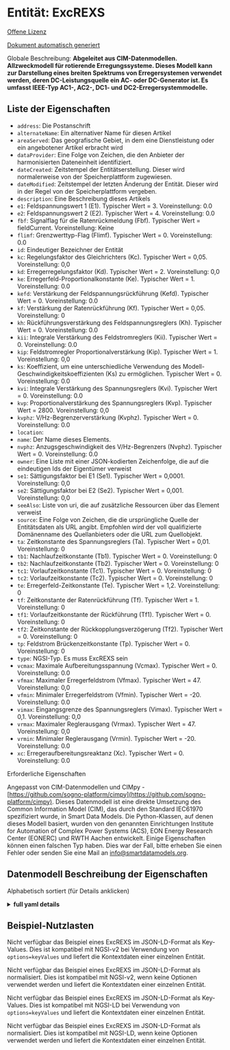 Entität: ExcREXS  
================  
[Offene Lizenz](https://github.com/smart-data-models//dataModel.EnergyCIM/blob/master/ExcREXS/LICENSE.md)  
[Dokument automatisch generiert](https://docs.google.com/presentation/d/e/2PACX-1vTs-Ng5dIAwkg91oTTUdt8ua7woBXhPnwavZ0FxgR8BsAI_Ek3C5q97Nd94HS8KhP-r_quD4H0fgyt3/pub?start=false&loop=false&delayms=3000#slide=id.gb715ace035_0_60)  
Globale Beschreibung: **Abgeleitet aus CIM-Datenmodellen. Allzweckmodell für rotierende Erregungssysteme.  Dieses Modell kann zur Darstellung eines breiten Spektrums von Erregersystemen verwendet werden, deren DC-Leistungsquelle ein AC- oder DC-Generator ist. Es umfasst IEEE-Typ AC1-, AC2-, DC1- und DC2-Erregersystemmodelle.**  

## Liste der Eigenschaften  

- `address`: Die Postanschrift  - `alternateName`: Ein alternativer Name für diesen Artikel  - `areaServed`: Das geografische Gebiet, in dem eine Dienstleistung oder ein angebotener Artikel erbracht wird  - `dataProvider`: Eine Folge von Zeichen, die den Anbieter der harmonisierten Dateneinheit identifiziert.  - `dateCreated`: Zeitstempel der Entitätserstellung. Dieser wird normalerweise von der Speicherplattform zugewiesen.  - `dateModified`: Zeitstempel der letzten Änderung der Entität. Dieser wird in der Regel von der Speicherplattform vergeben.  - `description`: Eine Beschreibung dieses Artikels  - `e1`: Feldspannungswert 1 (E1).  Typischer Wert = 3. Voreinstellung: 0.0  - `e2`: Feldspannungswert 2 (E2).  Typischer Wert = 4. Voreinstellung: 0.0  - `fbf`: Signalflag für die Ratenrückmeldung (Fbf). Typischer Wert = fieldCurrent. Voreinstellung: Keine  - `flimf`: Grenzwerttyp-Flag (Flimf).  Typischer Wert = 0. Voreinstellung: 0.0  - `id`: Eindeutiger Bezeichner der Entität  - `kc`: Regelungsfaktor des Gleichrichters (Kc).  Typischer Wert = 0,05. Voreinstellung: 0,0  - `kd`: Erregerregelungsfaktor (Kd).  Typischer Wert = 2. Voreinstellung: 0,0  - `ke`: Erregerfeld-Proportionalkonstante (Ke).  Typischer Wert = 1. Voreinstellung: 0.0  - `kefd`: Verstärkung der Feldspannungsrückführung (Kefd).  Typischer Wert = 0. Voreinstellung: 0.0  - `kf`: Verstärkung der Ratenrückführung (Kf).  Typischer Wert = 0,05. Voreinstellung: 0  - `kh`: Rückführungsverstärkung des Feldspannungsreglers (Kh).  Typischer Wert = 0. Voreinstellung: 0.0  - `kii`: Integrale Verstärkung des Feldstromreglers (Kii).  Typischer Wert = 0. Voreinstellung: 0.0  - `kip`: Feldstromregler Proportionalverstärkung (Kip).  Typischer Wert = 1. Voreinstellung: 0,0  - `ks`: Koeffizient, um eine unterschiedliche Verwendung des Modell-Geschwindigkeitskoeffizienten (Ks) zu ermöglichen.  Typischer Wert = 0. Voreinstellung: 0.0  - `kvi`: Integrale Verstärkung des Spannungsreglers (Kvi).  Typischer Wert = 0. Voreinstellung: 0.0  - `kvp`: Proportionalverstärkung des Spannungsreglers (Kvp).  Typischer Wert = 2800. Voreinstellung: 0,0  - `kvphz`: V/Hz-Begrenzerverstärkung (Kvphz).  Typischer Wert = 0. Voreinstellung: 0.0  - `location`:   - `name`: Der Name dieses Elements.  - `nvphz`: Anzugsgeschwindigkeit des V/Hz-Begrenzers (Nvphz).  Typischer Wert = 0. Voreinstellung: 0.0  - `owner`: Eine Liste mit einer JSON-kodierten Zeichenfolge, die auf die eindeutigen Ids der Eigentümer verweist  - `se1`: Sättigungsfaktor bei E1 (Se1).  Typischer Wert = 0,0001. Voreinstellung: 0,0  - `se2`: Sättigungsfaktor bei E2 (Se2).  Typischer Wert = 0,001. Voreinstellung: 0,0  - `seeAlso`: Liste von uri, die auf zusätzliche Ressourcen über das Element verweist  - `source`: Eine Folge von Zeichen, die die ursprüngliche Quelle der Entitätsdaten als URL angibt. Empfohlen wird der voll qualifizierte Domänenname des Quellanbieters oder die URL zum Quellobjekt.  - `ta`: Zeitkonstante des Spannungsreglers (Ta).  Typischer Wert = 0,01. Voreinstellung: 0  - `tb1`: Nachlaufzeitkonstante (Tb1).  Typischer Wert = 0. Voreinstellung: 0  - `tb2`: Nachlaufzeitkonstante (Tb2).  Typischer Wert = 0. Voreinstellung: 0  - `tc1`: Vorlaufzeitkonstante (Tc1).  Typischer Wert = 0. Voreinstellung: 0  - `tc2`: Vorlaufzeitkonstante (Tc2).  Typischer Wert = 0. Voreinstellung: 0  - `te`: Erregerfeld-Zeitkonstante (Te).  Typischer Wert = 1,2. Voreinstellung: 0  - `tf`: Zeitkonstante der Ratenrückführung (Tf).  Typischer Wert = 1. Voreinstellung: 0  - `tf1`: Vorlaufzeitkonstante der Rückführung (Tf1).  Typischer Wert = 0. Voreinstellung: 0  - `tf2`: Zeitkonstante der Rückkopplungsverzögerung (Tf2).  Typischer Wert = 0. Voreinstellung: 0  - `tp`: Feldstrom Brückenzeitkonstante (Tp).  Typischer Wert = 0. Voreinstellung: 0  - `type`: NGSI-Typ. Es muss ExcREXS sein  - `vcmax`: Maximale Aufbereitungsspannung (Vcmax).  Typischer Wert = 0. Voreinstellung: 0.0  - `vfmax`: Maximaler Erregerfeldstrom (Vfmax).  Typischer Wert = 47. Voreinstellung: 0,0  - `vfmin`: Minimaler Erregerfeldstrom (Vfmin).  Typischer Wert = -20. Voreinstellung: 0.0  - `vimax`: Eingangsgrenze des Spannungsreglers (Vimax).  Typischer Wert = 0,1. Voreinstellung: 0,0  - `vrmax`: Maximaler Reglerausgang (Vrmax).  Typischer Wert = 47. Voreinstellung: 0,0  - `vrmin`: Minimaler Reglerausgang (Vrmin).  Typischer Wert = -20. Voreinstellung: 0.0  - `xc`: Erregeraufbereitungsreaktanz (Xc).  Typischer Wert = 0. Voreinstellung: 0.0    
Erforderliche Eigenschaften  
Angepasst von CIM-Datenmodellen und CIMpy - [https://github.com/sogno-platform/cimpy](https://github.com/sogno-platform/cimpy). Dieses Datenmodell ist eine direkte Umsetzung des Common Information Model (CIM), das durch den Standard IEC61970 spezifiziert wurde, in Smart Data Models. Die Python-Klassen, auf denen dieses Modell basiert, wurden von den genannten Einrichtungen Institute for Automation of Complex Power Systems (ACS), EON Energy Research Center (EONERC) und RWTH Aachen entwickelt. Einige Eigenschaften können einen falschen Typ haben. Dies war der Fall, bitte erheben Sie einen Fehler oder senden Sie eine Mail an info@smartdatamodels.org.  
## Datenmodell Beschreibung der Eigenschaften  
Alphabetisch sortiert (für Details anklicken)  
<details><summary><strong>full yaml details</strong></summary>    
```yaml  
ExcREXS:    
  description: 'Adapted from CIM data models. General Purpose Rotating Excitation System Model.  This model can be used to represent a wide range of excitation systems whose DC power source is an AC or DC generator. It encompasses IEEE type AC1, AC2, DC1, and DC2 excitation system models.'    
  properties:    
    address:    
      description: 'The mailing address'    
      properties:    
        addressCountry:    
          description: 'Property. The country. For example, Spain. Model:''https://schema.org/addressCountry'''    
          type: string    
        addressLocality:    
          description: 'Property. The locality in which the street address is, and which is in the region. Model:''https://schema.org/addressLocality'''    
          type: string    
        addressRegion:    
          description: 'Property. The region in which the locality is, and which is in the country. Model:''https://schema.org/addressRegion'''    
          type: string    
        postOfficeBoxNumber:    
          description: 'Property. The post office box number for PO box addresses. For example, 03578. Model:''https://schema.org/postOfficeBoxNumber'''    
          type: string    
        postalCode:    
          description: 'Property. The postal code. For example, 24004. Model:''https://schema.org/https://schema.org/postalCode'''    
          type: string    
        streetAddress:    
          description: 'Property. The street address. Model:''https://schema.org/streetAddress'''    
          type: string    
      type: Property    
      x-ngsi:    
        model: https://schema.org/address    
    alternateName:    
      description: 'An alternative name for this item'    
      type: Property    
    areaServed:    
      description: 'The geographic area where a service or offered item is provided'    
      type: Property    
      x-ngsi:    
        model: https://schema.org/Text    
    dataProvider:    
      description: 'A sequence of characters identifying the provider of the harmonised data entity.'    
      type: Property    
    dateCreated:    
      description: 'Entity creation timestamp. This will usually be allocated by the storage platform.'    
      format: date-time    
      type: Property    
    dateModified:    
      description: 'Timestamp of the last modification of the entity. This will usually be allocated by the storage platform.'    
      format: date-time    
      type: Property    
    description:    
      description: 'A description of this item'    
      type: Property    
    e1:    
      description: 'Field voltage value 1 (E1).  Typical Value = 3. Default: 0.0'    
      type: number    
      x-ngsi:    
        model: https://schema.org/Number    
    e2:    
      description: 'Field voltage value 2 (E2).  Typical Value = 4. Default: 0.0'    
      type: number    
      x-ngsi:    
        model: https://schema.org/Number    
    fbf:    
      description: 'Rate feedback signal flag (Fbf). Typical Value = fieldCurrent. Default: None'    
      type: number    
      x-ngsi:    
        model: https://schema.org/Number    
    flimf:    
      description: 'Limit type flag (Flimf).  Typical Value = 0. Default: 0.0'    
      type: number    
      x-ngsi:    
        model: https://schema.org/Number    
    id:    
      anyOf: &excrexs_-_properties_-_owner_-_items_-_anyof    
        - description: 'Property. Identifier format of any NGSI entity'    
          maxLength: 256    
          minLength: 1    
          pattern: ^[\w\-\.\{\}\$\+\*\[\]`|~^@!,:\\]+$    
          type: string    
        - description: 'Property. Identifier format of any NGSI entity'    
          format: uri    
          type: string    
      description: 'Unique identifier of the entity'    
      type: Property    
    kc:    
      description: 'Rectifier regulation factor (Kc).  Typical Value = 0.05. Default: 0.0'    
      type: number    
      x-ngsi:    
        model: https://schema.org/Number    
    kd:    
      description: 'Exciter regulation factor (Kd).  Typical Value = 2. Default: 0.0'    
      type: number    
      x-ngsi:    
        model: https://schema.org/Number    
    ke:    
      description: 'Exciter field proportional constant (Ke).  Typical Value = 1. Default: 0.0'    
      type: number    
      x-ngsi:    
        model: https://schema.org/Number    
    kefd:    
      description: 'Field voltage feedback gain (Kefd).  Typical Value = 0. Default: 0.0'    
      type: number    
      x-ngsi:    
        model: https://schema.org/Number    
    kf:    
      description: 'Rate feedback gain (Kf).  Typical Value = 0.05. Default: 0'    
      type: number    
      x-ngsi:    
        model: https://schema.org/Number    
    kh:    
      description: 'Field voltage controller feedback gain (Kh).  Typical Value = 0. Default: 0.0'    
      type: number    
      x-ngsi:    
        model: https://schema.org/Number    
    kii:    
      description: 'Field Current Regulator Integral Gain (Kii).  Typical Value = 0. Default: 0.0'    
      type: number    
      x-ngsi:    
        model: https://schema.org/Number    
    kip:    
      description: 'Field Current Regulator Proportional Gain (Kip).  Typical Value = 1. Default: 0.0'    
      type: number    
      x-ngsi:    
        model: https://schema.org/Number    
    ks:    
      description: 'Coefficient to allow different usage of the model-speed coefficient (Ks).  Typical Value = 0. Default: 0.0'    
      type: number    
      x-ngsi:    
        model: https://schema.org/Number    
    kvi:    
      description: 'Voltage Regulator Integral Gain (Kvi).  Typical Value = 0. Default: 0.0'    
      type: number    
      x-ngsi:    
        model: https://schema.org/Number    
    kvp:    
      description: 'Voltage Regulator Proportional Gain (Kvp).  Typical Value = 2800. Default: 0.0'    
      type: number    
      x-ngsi:    
        model: https://schema.org/Number    
    kvphz:    
      description: 'V/Hz limiter gain (Kvphz).  Typical Value = 0. Default: 0.0'    
      type: number    
      x-ngsi:    
        model: https://schema.org/Number    
    location:    
      $id: https://geojson.org/schema/Geometry.json    
      $schema: "http://json-schema.org/draft-07/schema#"    
      oneOf:    
        - properties:    
            bbox:    
              items:    
                type: number    
              minItems: 4    
              type: array    
            coordinates:    
              items:    
                type: number    
              minItems: 2    
              type: array    
            type:    
              enum:    
                - Point    
              type: string    
          required:    
            - type    
            - coordinates    
          title: 'GeoJSON Point'    
          type: object    
        - properties:    
            bbox:    
              items:    
                type: number    
              minItems: 4    
              type: array    
            coordinates:    
              items:    
                items:    
                  type: number    
                minItems: 2    
                type: array    
              minItems: 2    
              type: array    
            type:    
              enum:    
                - LineString    
              type: string    
          required:    
            - type    
            - coordinates    
          title: 'GeoJSON LineString'    
          type: object    
        - properties:    
            bbox:    
              items:    
                type: number    
              minItems: 4    
              type: array    
            coordinates:    
              items:    
                items:    
                  items:    
                    type: number    
                  minItems: 2    
                  type: array    
                minItems: 4    
                type: array    
              type: array    
            type:    
              enum:    
                - Polygon    
              type: string    
          required:    
            - type    
            - coordinates    
          title: 'GeoJSON Polygon'    
          type: object    
        - properties:    
            bbox:    
              items:    
                type: number    
              minItems: 4    
              type: array    
            coordinates:    
              items:    
                items:    
                  type: number    
                minItems: 2    
                type: array    
              type: array    
            type:    
              enum:    
                - MultiPoint    
              type: string    
          required:    
            - type    
            - coordinates    
          title: 'GeoJSON MultiPoint'    
          type: object    
        - properties:    
            bbox:    
              items:    
                type: number    
              minItems: 4    
              type: array    
            coordinates:    
              items:    
                items:    
                  items:    
                    type: number    
                  minItems: 2    
                  type: array    
                minItems: 2    
                type: array    
              type: array    
            type:    
              enum:    
                - MultiLineString    
              type: string    
          required:    
            - type    
            - coordinates    
          title: 'GeoJSON MultiLineString'    
          type: object    
        - properties:    
            bbox:    
              items:    
                type: number    
              minItems: 4    
              type: array    
            coordinates:    
              items:    
                items:    
                  items:    
                    items:    
                      type: number    
                    minItems: 2    
                    type: array    
                  minItems: 4    
                  type: array    
                type: array    
              type: array    
            type:    
              enum:    
                - MultiPolygon    
              type: string    
          required:    
            - type    
            - coordinates    
          title: 'GeoJSON MultiPolygon'    
          type: object    
      title: 'GeoJSON Geometry'    
    name:    
      description: 'The name of this item.'    
      type: Property    
    nvphz:    
      description: 'Pickup speed of V/Hz limiter (Nvphz).  Typical Value = 0. Default: 0.0'    
      type: number    
      x-ngsi:    
        model: https://schema.org/Number    
    owner:    
      description: 'A List containing a JSON encoded sequence of characters referencing the unique Ids of the owner(s)'    
      items:    
        anyOf: *excrexs_-_properties_-_owner_-_items_-_anyof    
        description: 'Property. Unique identifier of the entity'    
      type: Property    
    se1:    
      description: 'Saturation factor at E1 (Se1).  Typical Value = 0.0001. Default: 0.0'    
      type: number    
      x-ngsi:    
        model: https://schema.org/Number    
    se2:    
      description: 'Saturation factor at E2 (Se2).  Typical Value = 0.001. Default: 0.0'    
      type: number    
      x-ngsi:    
        model: https://schema.org/Number    
    seeAlso:    
      description: 'list of uri pointing to additional resources about the item'    
      oneOf:    
        - items:    
            format: uri    
            type: string    
          minItems: 1    
          type: array    
        - format: uri    
          type: string    
      type: Property    
    source:    
      description: 'A sequence of characters giving the original source of the entity data as a URL. Recommended to be the fully qualified domain name of the source provider, or the URL to the source object.'    
      type: Property    
    ta:    
      description: 'Voltage Regulator time constant (Ta).  Typical Value = 0.01. Default: 0'    
      type: number    
      x-ngsi:    
        model: https://schema.org/Number    
    tb1:    
      description: 'Lag time constant (Tb1).  Typical Value = 0. Default: 0'    
      type: number    
      x-ngsi:    
        model: https://schema.org/Number    
    tb2:    
      description: 'Lag time constant (Tb2).  Typical Value = 0. Default: 0'    
      type: number    
      x-ngsi:    
        model: https://schema.org/Number    
    tc1:    
      description: 'Lead time constant (Tc1).  Typical Value = 0. Default: 0'    
      type: number    
      x-ngsi:    
        model: https://schema.org/Number    
    tc2:    
      description: 'Lead time constant (Tc2).  Typical Value = 0. Default: 0'    
      type: number    
      x-ngsi:    
        model: https://schema.org/Number    
    te:    
      description: 'Exciter field time constant (Te).  Typical Value = 1.2. Default: 0'    
      type: number    
      x-ngsi:    
        model: https://schema.org/Number    
    tf:    
      description: 'Rate feedback time constant (Tf).  Typical Value = 1. Default: 0'    
      type: number    
      x-ngsi:    
        model: https://schema.org/Number    
    tf1:    
      description: 'Feedback lead time constant (Tf1).  Typical Value = 0. Default: 0'    
      type: number    
      x-ngsi:    
        model: https://schema.org/Number    
    tf2:    
      description: 'Feedback lag time constant (Tf2).  Typical Value = 0. Default: 0'    
      type: number    
      x-ngsi:    
        model: https://schema.org/Number    
    tp:    
      description: 'Field current Bridge time constant (Tp).  Typical Value = 0. Default: 0'    
      type: number    
      x-ngsi:    
        model: https://schema.org/Number    
    type:    
      description: 'NGSI type. It has to be ExcREXS'    
      enum:    
        - ExcREXS    
      type: Property    
    vcmax:    
      description: 'Maximum compounding voltage (Vcmax).  Typical Value = 0. Default: 0.0'    
      type: number    
      x-ngsi:    
        model: https://schema.org/Number    
    vfmax:    
      description: 'Maximum Exciter Field Current (Vfmax).  Typical Value = 47. Default: 0.0'    
      type: number    
      x-ngsi:    
        model: https://schema.org/Number    
    vfmin:    
      description: 'Minimum Exciter Field Current (Vfmin).  Typical Value = -20. Default: 0.0'    
      type: number    
      x-ngsi:    
        model: https://schema.org/Number    
    vimax:    
      description: 'Voltage Regulator Input Limit (Vimax).  Typical Value = 0.1. Default: 0.0'    
      type: number    
      x-ngsi:    
        model: https://schema.org/Number    
    vrmax:    
      description: 'Maximum controller output (Vrmax).  Typical Value = 47. Default: 0.0'    
      type: number    
      x-ngsi:    
        model: https://schema.org/Number    
    vrmin:    
      description: 'Minimum controller output (Vrmin).  Typical Value = -20. Default: 0.0'    
      type: number    
      x-ngsi:    
        model: https://schema.org/Number    
    xc:    
      description: 'Exciter compounding reactance (Xc).  Typical Value = 0. Default: 0.0'    
      type: number    
      x-ngsi:    
        model: https://schema.org/Number    
  required: []    
  type: object    
```  
</details>    
## Beispiel-Nutzlasten  
Nicht verfügbar das Beispiel eines ExcREXS im JSON-LD-Format als Key-Values. Dies ist kompatibel mit NGSI-v2 bei Verwendung von `options=keyValues` und liefert die Kontextdaten einer einzelnen Entität.  
Nicht verfügbar das Beispiel eines ExcREXS im JSON-LD-Format als normalisiert. Dies ist kompatibel mit NGSI-v2, wenn keine Optionen verwendet werden und liefert die Kontextdaten einer einzelnen Entität.  
Nicht verfügbar das Beispiel eines ExcREXS im JSON-LD-Format als Key-Values. Dies ist kompatibel mit NGSI-LD bei Verwendung von `options=keyValues` und liefert die Kontextdaten einer einzelnen Entität.  
Nicht verfügbar das Beispiel eines ExcREXS im JSON-LD-Format als normalisiert. Dies ist kompatibel mit NGSI-LD, wenn keine Optionen verwendet werden und liefert die Kontextdaten einer einzelnen Entität.  
